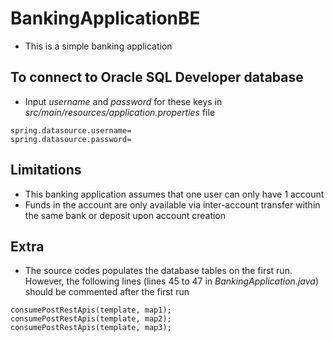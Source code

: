 # BankingApplicationBE
- This is a simple banking application
## To connect to Oracle SQL Developer database
- Input *username* and *password* for these keys in *src/main/resources/application.properties* file
```
spring.datasource.username=
spring.datasource.password=
```
## Limitations
- This banking application assumes that one user can only have 1 account
- Funds in the account are only available via inter-account transfer within the same bank or deposit upon account creation
## Extra
- The source codes populates the database tables on the first run. However, the following lines (lines 45 to 47 in *BankingApplication.java*) should be commented after the first run
```
consumePostRestApis(template, map1);
consumePostRestApis(template, map2);
consumePostRestApis(template, map3);
```
